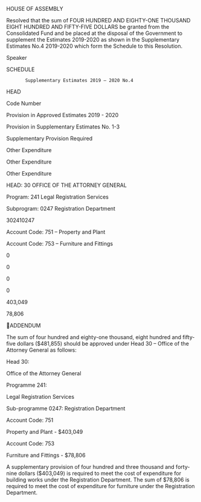 HOUSE OF ASSEMBLY

Resolved that the sum of FOUR HUNDRED AND EIGHTY-ONE THOUSAND EIGHT HUNDRED
AND  FIFTY-FIVE  DOLLARS  be  granted  from  the  Consolidated  Fund  and  be  placed  at  the
disposal  of  the  Government  to  supplement  the  Estimates  2019-2020  as  shown  in  the
Supplementary Estimates No.4 2019-2020 which form the Schedule to this Resolution.

Speaker

SCHEDULE

           Supplementary Estimates 2019 – 2020 No.4

HEAD

Code
Number

Provision in
Approved
Estimates
2019 - 2020

Provision in
Supplementary
Estimates
No. 1-3

Supplementary
Provision
Required

Other
Expenditure

Other
Expenditure

Other
Expenditure

HEAD: 30 OFFICE OF THE ATTORNEY
GENERAL

Program: 241 Legal Registration Services

Subprogram: 0247 Registration Department

302410247

Account Code: 751 – Property and Plant

Account Code: 753 – Furniture and Fittings

0

0

0

0

403,049

78,806

ADDENDUM

The  sum  of  four  hundred  and  eighty-one  thousand,  eight  hundred  and  fifty-five
dollars  ($481,855)  should  be  approved  under  Head  30  –  Office  of  the  Attorney
General as follows:

Head 30:

Office of the Attorney General

Programme 241:

Legal Registration Services

Sub-programme 0247:  Registration Department

Account Code: 751

Property and Plant - $403,049

Account Code: 753

Furniture and Fittings - $78,806

A supplementary provision of four hundred and three thousand and forty-nine dollars
($403,049)  is required  to meet the  cost  of expenditure for  building  works under the
Registration  Department.  The  sum  of  $78,806  is  required  to  meet  the  cost  of
expenditure for furniture under the Registration Department.

